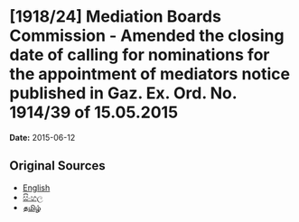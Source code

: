 # [1918/24] Mediation Boards Commission - Amended the closing date of calling for nominations for the appointment of mediators notice published in Gaz. Ex. Ord. No. 1914/39 of 15.05.2015

**Date:** 2015-06-12

## Original Sources

- [English](https://documents.gov.lk/view/extra-gazettes/2015/6/1918-24_E.pdf)
- [සිංහල](https://documents.gov.lk/view/extra-gazettes/2015/6/1918-24_S.pdf)
- [தமிழ்](https://documents.gov.lk/view/extra-gazettes/2015/6/1918-24_T.pdf)
